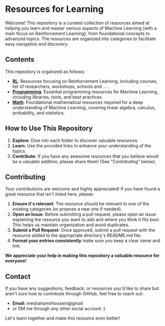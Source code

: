 # Resources for Learning
Welcome! This repository is a curated collection of resources aimed at helping you learn and master various aspects of Machine Learning (with a main focus on Reinforcement Learning), from foundational concepts to advanced topics. The resources are organized into categories to facilitate easy navigation and discovery.

## Contents

This repository is organized as follows:

*   **[RL](RL/)**: Resources focusing on Reinforcement Learning, including courses, list of researchers, workshops, schools and ... .
*   **[Programming](Programming/)**: Essential programming resources for Machine Learning, including libraries, tools, and best practices.
*   **[Math](Math/)**: Foundational mathematical resources required for a deep understanding of Machine Learning, covering linear algebra, calculus, probability, and statistics.

## How to Use This Repository

1.  **Explore**: Dive into each folder to discover valuable resources.
2.  **Learn**: Use the provided links to enhance your understanding of the topics.
3.  **Contribute**: If you have any awesome resources that you believe would be a valuable addition, please share them! (See "Contributing" below).

## Contributing

Your contributions are welcome and highly appreciated! If you have found a great resource that isn't listed here, please:

1.  **Ensure it's relevant**: The resource should be relevant to one of the existing categories (or propose a new one if needed).
2.  **Open an Issue**: Before submitting a pull request, please open an issue explaining the resource you want to add and where you think it fits best. This helps us maintain organization and avoid duplicates.
3.  **Submit a Pull Request**: Once approved, submit a pull request with the resource added to the appropriate directory's README.md file. 
4.  **Format your entries consistently** make sure you keep a clear name and link.

**We appreciate your help in making this repository a valuable resource for everyone!**

## Contact

If you have any suggestions, feedback, or resources you'd like to share but aren't sure how to contribute through GitHub, feel free to reach out:

*   **Email:** mesbahamirhossein@gmail
*   or DM me through any other social account :)

Let's learn together and make this resource even better!
